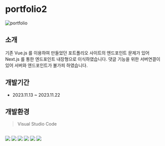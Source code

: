 # portfolio2

![portfolio](https://github.com/Sovidi/portfolio2/assets/133857264/e7ad4fa2-8bba-4396-9134-18834a225248)

## 소개

기존 Vue.js 를 이용하여 만들었던 포트폴리오 사이트의 엔드포인트 문제가 있어 Next.js 를 통한 엔드포인트 내장형으로 이식하였습니다.
댓글 기능을 위한 서버연결이 있어 서버와 엔드포인트가 불가피 하였습니다.

## 개발기간

- 2023.11.13 ~ 2023.11.22

## 개발환경
> Visual Studio Code

##
![](https://img.shields.io/badge/javascript-F7DF1E.svg?&style=for-the-badge&logo=javascript&logoColor=ffffff)
![](https://img.shields.io/badge/html5-E34F26.svg?&style=for-the-badge&logo=html5&logoColor=ffffff)
![](https://img.shields.io/badge/next.js-000000.svg?&style=for-the-badge&logo=nextdotjs&logoColor=ffffff)
![](https://img.shields.io/badge/sass-CC6699.svg?&style=for-the-badge&logo=sass&logoColor=ffffff)
![](https://img.shields.io/badge/express-000000.svg?&style=for-the-badge&logo=express&logoColor=ffffff)
![](https://img.shields.io/badge/mongodb-47A248.svg?&style=for-the-badge&logo=mongodb&logoColor=ffffff)
